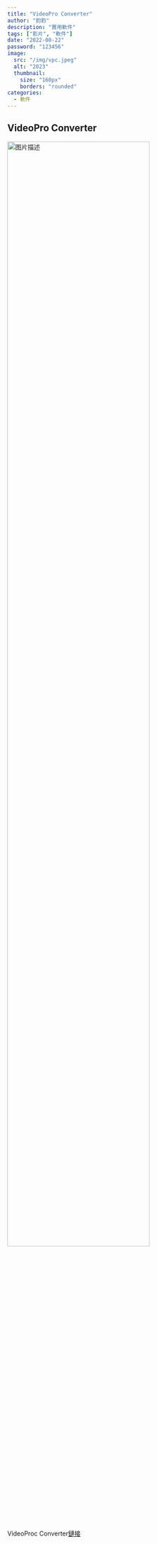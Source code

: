 ```yaml
---
title: "VideoPro Converter"
author: "鈞鈞"
description: "實用軟件"
tags: ["影片", "軟件"]
date: "2022-08-22"
password: "123456"
image:
  src: "/img/vpc.jpeg"
  alt: "2023"
  thumbnail:
    size: "160px"
    borders: "rounded"
categories:
  - 軟件
---
```


## VideoPro Converter
<a href="/img/vpc.jpeg " data-lightbox="image-1" data-title="我的图片">
    <img src="/img/vpc.jpeg " width="80%" alt="图片描述">
</a>


VideoProc Converter[鏈接](https://mega.nz/file/CKI1lC7A#Wkj6hFnRsZEGdI6h9VEsmqhRp16aNRZ07RYuJX-f2xc)